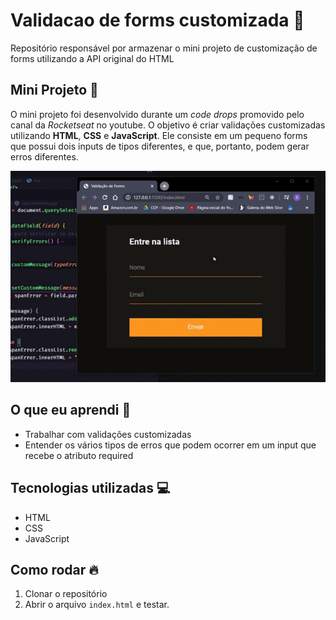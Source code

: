 # Validacao de forms customizada :rocket:
 Repositório responsável por armazenar o mini projeto de customização de forms utilizando a API original do HTML

## Mini Projeto :rocket:

O mini projeto foi desenvolvido durante um *code drops* promovido pelo canal da *Rocketseat* no youtube. O objetivo é criar validações customizadas utilizando **HTML**, **CSS** e **JavaScript**. Ele consiste em um pequeno forms que possui dois inputs de tipos diferentes, e que, portanto, podem gerar erros diferentes.

![exmplo](forms_custom_validation.gif)

## O que eu aprendi :book:

* Trabalhar com validações customizadas
* Entender os vários tipos de erros que podem ocorrer em um input que recebe o atributo required

## Tecnologias utilizadas :computer:

* HTML
* CSS
* JavaScript

## Como rodar :fire:

1. Clonar o repositório
1. Abrir o arquivo `index.html` e testar.
